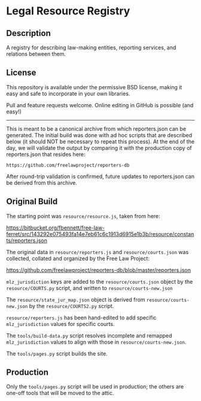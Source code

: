 Legal Resource Registry
=======================

Description
-----------

A registry for describing law-making entities, reporting services, and relations between them.

License
-------

This repository is available under the permissive BSD license, making it easy and safe to incorporate in your own libraries.

Pull and feature requests welcome. Online editing in GitHub is possible (and easy!)


-----------------------------------------

This is meant to be a canonical archive from which reporters.json can
be generated. The initial build was done with ad hoc scripts that are
described below (it should NOT be necessary to repeat this process).
At the end of the day, we will validate the output by comparing it
with the production copy of reporters.json that resides here:

    https://github.com/freelawproject/reporters-db
    
After round-trip validation is confirmed, future updates to
reporters.json can be derived from this archive.

Original Build
--------------

The starting point was `resource/resource.js`, taken from here:

   https://bitbucket.org/fbennett/free-law-ferret/src/143292e075493fa14e7eb61c6c1913d6915e1b3b/resource/constants/reporters.json

The original data in `resource/reporters.js` and `resource/courts.json`
was collected, collated and organized by the Free Law Project:

   https://github.com/freelawproject/reporters-db/blob/master/reporters.json

`mlz_jurisdiction` keys are added to the `resource/courts.json` object by the
`resource/COURTS.py` script, and written to `resource/courts-new.json`

The `resource/state_jur_map.json` object is derived from `resource/courts-new.json` by the
`resource/COURTS2.py` script.

`resource/reporters.js` has been hand-edited to add specific `mlz_jurisdiction`
values for specific courts.

The `tools/build-data.py` script resolves incomplete and remapped
`mlz_jurisdiction` values to align with those in `resource/courts-new.json`.

The `tools/pages.py` script builds the site.

Production
----------

Only the `tools/pages.py` script will be used in production; the others
are one-off tools that will be moved to the attic.
